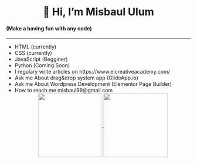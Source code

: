 <h1 style="text-align: center;">👋 Hi, I’m Misbaul Ulum</h1>
<h4>(Make a having fun with any code)</h4>

<hr>

<ul>
 <li>HTML (currently)</li>
 <li>CSS (currently)</li>
 <li>JavaScript (Begginer)</li>
 <li>Python (Coming Soon)</li>
  <li>I regulary write articles on https://www.elcreativeacademy.com/</li>
 <li>Ask me About drag&drop system app (GlideApp.io)</li>
 <li>Ask me About Wordpress Development (Elementor Page Builder)</li>
 <li>How to reach me misbaul99@gmail.com</li>

 <div style='text-align:center'>
    <a href="#" title="Stats">
        <img height=175 align="center" src="https://github-readme-stats.vercel.app/api?username=misbaululum&show_icons=true&count_private=true&theme=gotham">
    </a>
    <a href="#" title="Stats">
        <img height=175 align="center" src="https://github-readme-stats.vercel.app/api/top-langs/?username=misbaululum&title_color=2aa889&text_color=99d1ce&icon_color=2bbc8a&bg_color=0c1014&langs_count=10&layout=compact" />
    </a>
</div>
</ul>
<!---
Misbaul99/Misbaul99 is a ✨ special ✨ repository because its `README.md` (this file) appears on your GitHub profile.
You can click the Preview link to take a look at your changes.
--->
